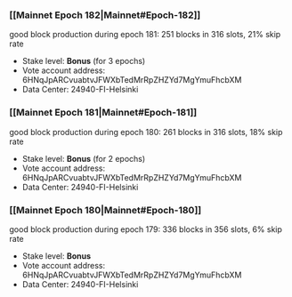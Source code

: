 ### [[Mainnet Epoch 182|Mainnet#Epoch-182]]
good block production during epoch 181: 251 blocks in 316 slots, 21% skip rate
* Stake level: **Bonus** (for 3 epochs)
* Vote account address: 6HNqJpARCvuabtvJFWXbTedMrRpZHZYd7MgYmuFhcbXM
* Data Center: 24940-FI-Helsinki
### [[Mainnet Epoch 181|Mainnet#Epoch-181]]
good block production during epoch 180: 261 blocks in 316 slots, 18% skip rate
* Stake level: **Bonus** (for 2 epochs)
* Vote account address: 6HNqJpARCvuabtvJFWXbTedMrRpZHZYd7MgYmuFhcbXM
* Data Center: 24940-FI-Helsinki
### [[Mainnet Epoch 180|Mainnet#Epoch-180]]
good block production during epoch 179: 336 blocks in 356 slots, 6% skip rate
* Stake level: **Bonus**
* Vote account address: 6HNqJpARCvuabtvJFWXbTedMrRpZHZYd7MgYmuFhcbXM
* Data Center: 24940-FI-Helsinki